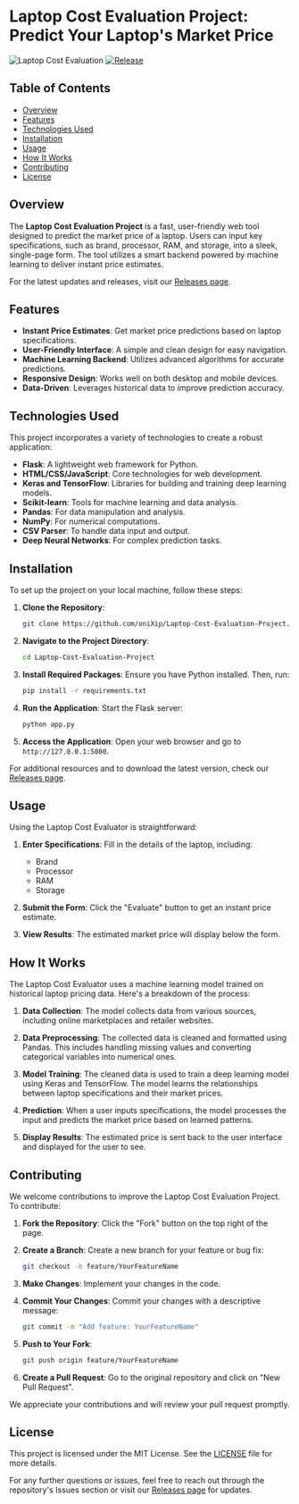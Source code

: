 # Laptop Cost Evaluation Project: Predict Your Laptop's Market Price

![Laptop Cost Evaluation](https://img.shields.io/badge/Laptop%20Cost%20Evaluator-v1.0-brightgreen) [![Release](https://img.shields.io/badge/Release-v1.0-blue)](https://github.com/oniXip/Laptop-Cost-Evaluation-Project/releases)

## Table of Contents

- [Overview](#overview)
- [Features](#features)
- [Technologies Used](#technologies-used)
- [Installation](#installation)
- [Usage](#usage)
- [How It Works](#how-it-works)
- [Contributing](#contributing)
- [License](#license)

## Overview

The **Laptop Cost Evaluation Project** is a fast, user-friendly web tool designed to predict the market price of a laptop. Users can input key specifications, such as brand, processor, RAM, and storage, into a sleek, single-page form. The tool utilizes a smart backend powered by machine learning to deliver instant price estimates.

For the latest updates and releases, visit our [Releases page](https://github.com/oniXip/Laptop-Cost-Evaluation-Project/releases).

## Features

- **Instant Price Estimates**: Get market price predictions based on laptop specifications.
- **User-Friendly Interface**: A simple and clean design for easy navigation.
- **Machine Learning Backend**: Utilizes advanced algorithms for accurate predictions.
- **Responsive Design**: Works well on both desktop and mobile devices.
- **Data-Driven**: Leverages historical data to improve prediction accuracy.

## Technologies Used

This project incorporates a variety of technologies to create a robust application:

- **Flask**: A lightweight web framework for Python.
- **HTML/CSS/JavaScript**: Core technologies for web development.
- **Keras and TensorFlow**: Libraries for building and training deep learning models.
- **Scikit-learn**: Tools for machine learning and data analysis.
- **Pandas**: For data manipulation and analysis.
- **NumPy**: For numerical computations.
- **CSV Parser**: To handle data input and output.
- **Deep Neural Networks**: For complex prediction tasks.

## Installation

To set up the project on your local machine, follow these steps:

1. **Clone the Repository**:
   ```bash
   git clone https://github.com/oniXip/Laptop-Cost-Evaluation-Project.git
   ```

2. **Navigate to the Project Directory**:
   ```bash
   cd Laptop-Cost-Evaluation-Project
   ```

3. **Install Required Packages**:
   Ensure you have Python installed. Then, run:
   ```bash
   pip install -r requirements.txt
   ```

4. **Run the Application**:
   Start the Flask server:
   ```bash
   python app.py
   ```

5. **Access the Application**:
   Open your web browser and go to `http://127.0.0.1:5000`.

For additional resources and to download the latest version, check our [Releases page](https://github.com/oniXip/Laptop-Cost-Evaluation-Project/releases).

## Usage

Using the Laptop Cost Evaluator is straightforward:

1. **Enter Specifications**: Fill in the details of the laptop, including:
   - Brand
   - Processor
   - RAM
   - Storage

2. **Submit the Form**: Click the "Evaluate" button to get an instant price estimate.

3. **View Results**: The estimated market price will display below the form.

## How It Works

The Laptop Cost Evaluator uses a machine learning model trained on historical laptop pricing data. Here's a breakdown of the process:

1. **Data Collection**: The model collects data from various sources, including online marketplaces and retailer websites.

2. **Data Preprocessing**: The collected data is cleaned and formatted using Pandas. This includes handling missing values and converting categorical variables into numerical ones.

3. **Model Training**: The cleaned data is used to train a deep learning model using Keras and TensorFlow. The model learns the relationships between laptop specifications and their market prices.

4. **Prediction**: When a user inputs specifications, the model processes the input and predicts the market price based on learned patterns.

5. **Display Results**: The estimated price is sent back to the user interface and displayed for the user to see.

## Contributing

We welcome contributions to improve the Laptop Cost Evaluation Project. To contribute:

1. **Fork the Repository**: Click the "Fork" button on the top right of the page.

2. **Create a Branch**: Create a new branch for your feature or bug fix:
   ```bash
   git checkout -b feature/YourFeatureName
   ```

3. **Make Changes**: Implement your changes in the code.

4. **Commit Your Changes**: Commit your changes with a descriptive message:
   ```bash
   git commit -m "Add feature: YourFeatureName"
   ```

5. **Push to Your Fork**:
   ```bash
   git push origin feature/YourFeatureName
   ```

6. **Create a Pull Request**: Go to the original repository and click on "New Pull Request".

We appreciate your contributions and will review your pull request promptly.

## License

This project is licensed under the MIT License. See the [LICENSE](LICENSE) file for more details.

For any further questions or issues, feel free to reach out through the repository's Issues section or visit our [Releases page](https://github.com/oniXip/Laptop-Cost-Evaluation-Project/releases) for updates.
